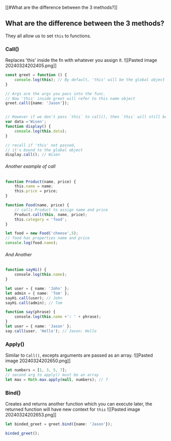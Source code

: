 [[#What are the difference between the 3 methods?]]



## What are the difference between the 3 methods?

They all allow us to set `this` to functions.
### Call()
Replaces 'this' inside the fn with whatever you assign it.
![[Pasted image 20240324202405.png]]

```ts
const greet = function () {
	console.log(this); // By default, 'this' will be the global object
}

// Args are the args you pass into the func.
// Now 'this' inside greet will refer to this name object
greet.call({name: 'Jason'});


// However if we don't pass `this` to call(), then `this` will still be global object
var data ='Wisen';
function display() {
	console.log(this.data);
}

// recall if 'this' not passed,
// it's bound to the global object
display.call(); // Wisen
```

###### Another example of call
```ts
function Product(name, price) {
    this.name = name;
    this.price = price;
}

function Food(name, price) {
    // calls Product to assign name and price
    Product.call(this, name, price);
    this.category = 'food';
}

let food = new Food('cheese',5);
// food has properties name and price
console.log(food.name);
```
###### And Another
```ts
function sayHi() {
    console.log(this.name);
}

let user = { name: 'John' };
let admin = { name: 'Tom' };
sayHi.call(user); // John
sayHi.call(admin); // Tom

function say(phrase) {
    console.log(this.name +': ' + phrase);
}
let user = { name: 'Jason' };
say.call(user, 'Hello'); // Jason: Hello
```


### Apply()
Similar to `Call()`, excepts arguments are passed as an array.
![[Pasted image 20240324202650.png]]

```ts
let numbers = [1, 3, 5, 7];
// second arg to apply() must be an array
let max = Math.max.apply(null, numbers); // 7
```
### Bind()
Creates and returns another function which you can execute later, the returned function will have new context for `this`
![[Pasted image 20240324202653.png]]

```ts
let binded_greet = greet.bind({name: 'Jason'});

binded_greet();
```






